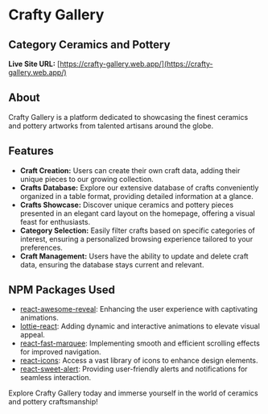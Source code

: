 # Crafty Gallery

## Category Ceramics and Pottery

**Live Site URL:** [https://crafty-gallery.web.app/](https://crafty-gallery.web.app/)

## About

Crafty Gallery is a platform dedicated to showcasing the finest ceramics and pottery artworks from talented artisans around the globe.

## Features

- **Craft Creation:** Users can create their own craft data, adding their unique pieces to our growing collection.
- **Crafts Database:** Explore our extensive database of crafts conveniently organized in a table format, providing detailed information at a glance.
- **Crafts Showcase:** Discover unique ceramics and pottery pieces presented in an elegant card layout on the homepage, offering a visual feast for enthusiasts.
- **Category Selection:** Easily filter crafts based on specific categories of interest, ensuring a personalized browsing experience tailored to your preferences.
- **Craft Management:** Users have the ability to update and delete craft data, ensuring the database stays current and relevant.

## NPM Packages Used

- [react-awesome-reveal](https://www.npmjs.com/package/react-awesome-reveal): Enhancing the user experience with captivating animations.
- [lottie-react](https://www.npmjs.com/package/lottie-react): Adding dynamic and interactive animations to elevate visual appeal.
- [react-fast-marquee](https://www.npmjs.com/package/react-fast-marquee): Implementing smooth and efficient scrolling effects for improved navigation.
- [react-icons](https://www.npmjs.com/package/react-icons): Access a vast library of icons to enhance design elements.
- [react-sweet-alert](https://www.npmjs.com/package/react-sweet-alert): Providing user-friendly alerts and notifications for seamless interaction.

Explore Crafty Gallery today and immerse yourself in the world of ceramics and pottery craftsmanship!
